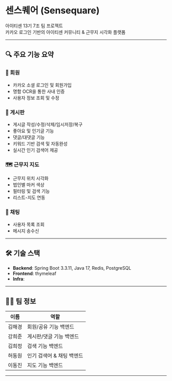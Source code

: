 # 센스퀘어 (Sensequare)

아이티센 13기 7조 팀 프로젝트  
카카오 로그인 기반의 아이티센 커뮤니티 & 근무지 시각화 플랫폼

---

## 🔍 주요 기능 요약

### 👥 회원
- 카카오 소셜 로그인 및 회원가입
- 명함 OCR을 통한 사내 인증
- 사용자 정보 조회 및 수정

### 📝 게시판
- 게시글 작성/수정/삭제/임시저장/복구
- 좋아요 및 인기글 기능
- 댓글/대댓글 기능
- 키워드 기반 검색 및 자동완성
- 실시간 인기 검색어 제공

### 🗺️ 근무지 지도
- 근무지 위치 시각화  
- 법인별 마커 색상
- 필터링 및 검색 기능
- 리스트-지도 연동

### 💬 채팅
- 사용자 목록 조회
- 메시지 송수신

---

## 🛠️ 기술 스택

- **Backend**: Spring Boot 3.3.11, Java 17, Redis, PostgreSQL
- **Frontend**: thymeleaf
- **Infra**: 

---

## 🧑‍💻 팀 정보

| 이름   | 역할              |
|--------|-------------------|
| 김해경 | 회원/공유 기능 백엔드 |
| 강희준 | 게시판/댓글 기능 백엔드 |
| 김희정 | 검색 기능 백엔드     |
| 허동원 | 인기 검색어 & 채팅 백엔드 |
| 이동진 | 지도 기능 백엔드    |

---

